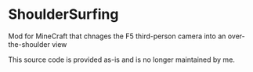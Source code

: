 ShoulderSurfing
===============

Mod for MineCraft that chnages the F5 third-person camera into an over-the-shoulder view

This source code is provided as-is and is no longer maintained by me.
